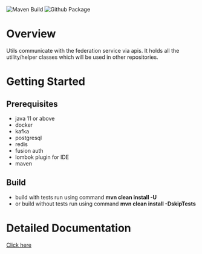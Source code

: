 ![Maven Build](https://github.com/samagra-comms/utils/actions/workflows/build.yml/badge.svg)
![Github Package](https://github.com/samagra-comms/utils/actions/workflows/build-deploy.yml/badge.svg)


# Overview
Utils communicate with the federation service via apis. It holds all the utility/helper classes which will be used in other repositories. 

# Getting Started

## Prerequisites

* java 11 or above
* docker
* kafka
* postgresql
* redis
* fusion auth
* lombok plugin for IDE
* maven

## Build
* build with tests run using command **mvn clean install -U**
* or build without tests run using command **mvn clean install -DskipTests**

# Detailed Documentation
[Click here](https://uci.sunbird.org/use/developer/uci-basics)